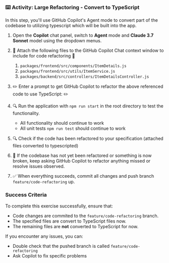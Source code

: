 ### :keyboard: Activity: Large Refactoring - Convert to TypeScript

In this step, you'll use GitHub Copilot's Agent mode to convert part of the codebase to utilizing typescript which will be built into the app.

1. Open the **Copilot** chat panel, switch to **Agent** mode and **Claude 3.7 Sonnet** model using the dropdown menus.

2. :paperclip: Attach the following files to the GitHub Copilot Chat context window to include for code refactoring :paperclip:
   1. `packages/frontend/src/components/ItemDetails.js`
   2. `packages/frontend/src/utils/ItemService.js`
   3. `packages/backend/src/controllers/ItemDetailsController.js`

3. :pencil2: Enter a prompt to get GitHub Copilot to refactor the above referenced code to use TypeScript: :pencil2:
   
4. :mag: Run the application with `npm run start` in the root directory to test the functionality.

   - All functionality should continue to work
   - All unit tests `npm run test` should continue to work

5. :mag: Check if the code has been refactored to your specification (attached files converted to typescripted)

6. :repeat: If the codebase has not yet been refactored or something is now broken, keep asking GitHub Copilot to refactor anything missed or resolve issues observed.

7. :white_check_mark: When everything succeeds, commit all changes and push branch `feature/code-refactoring` up.

### Success Criteria

To complete this exercise successfully, ensure that:
   - Code changes are commited to the `feature/code-refactoring` branch.
   - The specified files are convert to TypeScript files now.
   - The remaining files are **not** converted to TypeScript for now.

If you encounter any issues, you can:
- Double check that the pushed branch is called `feature/code-refactoring`
- Ask Copilot to fix specific problems